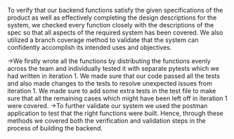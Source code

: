 To verify that our backend functions satisfy the given specifications of the product as well as effectively completing the design descriptions for the system, we checked every function closely with the descriptions of the spec so that all aspects of the required system has been covered. We also utilized a branch coverage method to validate that the system can confidently accomplish its intended uses and objectives.

->We firstly wrote all the functions by distributing the functions evenly across the team and individually tested it with separate pytests which we had written in iteration 1. We made sure that our code passed all the tests and also made changes to the tests to resolve unexpected issues from iteration 1. We made sure to add some extra tests in the test file to make sure that all the remaining cases which might have been left off in iteration 1 were covered.
->To further validate our system we used the postman application to test that the right functions were built.
Hence, through these methods we covered both the verification and validation steps in the process of building the backend.
